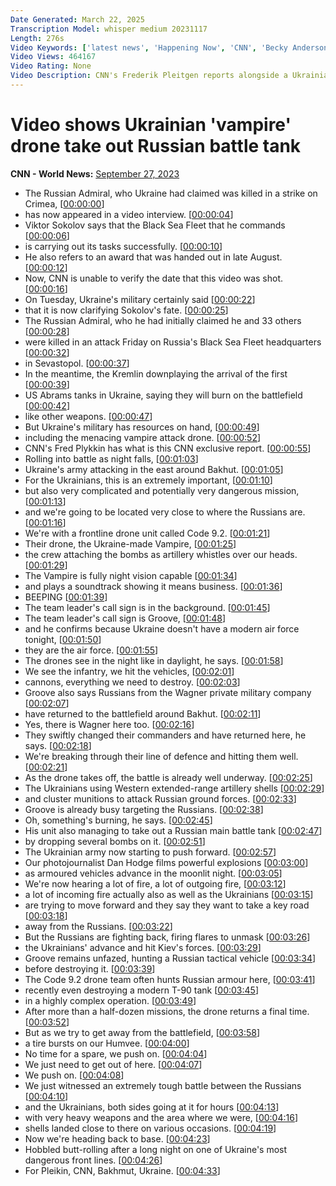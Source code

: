 ```yaml
---
Date Generated: March 22, 2025
Transcription Model: whisper medium 20231117
Length: 276s
Video Keywords: ['latest news', 'Happening Now', 'CNN', 'Becky Anderson', 'Connect The World', 'Fred Pleitgen', 'Ukraine Drone', 'Vampire Drone', 'Code 9.2', 'Russia Ukraine War', "Putin's War", 'Vladimir Putin', 'Volodymyr Zelensky', 'Ukraine Drone Unit', 'Ukraine Military', 'Ukraine Troops', 'Russia Military', 'Russia Tanks', 'Wagner Group', 'Bakhmut', 'East Ukraine', 'Ukraine Battle', 'Cluster Munitions']
Video Views: 464167
Video Rating: None
Video Description: CNN's Frederik Pleitgen reports alongside a Ukrainian drone unit push south of Bakhmut during an intense battle with Russian forces. #CNN #News
---
```


# Video shows Ukrainian 'vampire' drone take out Russian battle tank
**CNN - World News:** [September 27, 2023](https://www.youtube.com/watch?v=DINDwB4AJ3A)
*  The Russian Admiral, who Ukraine had claimed was killed in a strike on Crimea, [[00:00:00](https://www.youtube.com/watch?v=DINDwB4AJ3A&t=0.0s)]
*  has now appeared in a video interview. [[00:00:04](https://www.youtube.com/watch?v=DINDwB4AJ3A&t=4.32s)]
*  Viktor Sokolov says that the Black Sea Fleet that he commands [[00:00:06](https://www.youtube.com/watch?v=DINDwB4AJ3A&t=6.88s)]
*  is carrying out its tasks successfully. [[00:00:10](https://www.youtube.com/watch?v=DINDwB4AJ3A&t=10.24s)]
*  He also refers to an award that was handed out in late August. [[00:00:12](https://www.youtube.com/watch?v=DINDwB4AJ3A&t=12.76s)]
*  Now, CNN is unable to verify the date that this video was shot. [[00:00:16](https://www.youtube.com/watch?v=DINDwB4AJ3A&t=16.56s)]
*  On Tuesday, Ukraine's military certainly said [[00:00:22](https://www.youtube.com/watch?v=DINDwB4AJ3A&t=22.240000000000002s)]
*  that it is now clarifying Sokolov's fate. [[00:00:25](https://www.youtube.com/watch?v=DINDwB4AJ3A&t=25.240000000000002s)]
*  The Russian Admiral, who he had initially claimed he and 33 others [[00:00:28](https://www.youtube.com/watch?v=DINDwB4AJ3A&t=28.599999999999998s)]
*  were killed in an attack Friday on Russia's Black Sea Fleet headquarters [[00:00:32](https://www.youtube.com/watch?v=DINDwB4AJ3A&t=32.0s)]
*  in Sevastopol. [[00:00:37](https://www.youtube.com/watch?v=DINDwB4AJ3A&t=37.2s)]
*  In the meantime, the Kremlin downplaying the arrival of the first [[00:00:39](https://www.youtube.com/watch?v=DINDwB4AJ3A&t=39.44s)]
*  US Abrams tanks in Ukraine, saying they will burn on the battlefield [[00:00:42](https://www.youtube.com/watch?v=DINDwB4AJ3A&t=42.6s)]
*  like other weapons. [[00:00:47](https://www.youtube.com/watch?v=DINDwB4AJ3A&t=47.4s)]
*  But Ukraine's military has resources on hand, [[00:00:49](https://www.youtube.com/watch?v=DINDwB4AJ3A&t=49.36s)]
*  including the menacing vampire attack drone. [[00:00:52](https://www.youtube.com/watch?v=DINDwB4AJ3A&t=52.239999999999995s)]
*  CNN's Fred Plykkin has what is this CNN exclusive report. [[00:00:55](https://www.youtube.com/watch?v=DINDwB4AJ3A&t=55.4s)]
*  Rolling into battle as night falls, [[00:01:03](https://www.youtube.com/watch?v=DINDwB4AJ3A&t=63.72s)]
*  Ukraine's army attacking in the east around Bakhut. [[00:01:05](https://www.youtube.com/watch?v=DINDwB4AJ3A&t=65.84s)]
*  For the Ukrainians, this is an extremely important, [[00:01:10](https://www.youtube.com/watch?v=DINDwB4AJ3A&t=70.52s)]
*  but also very complicated and potentially very dangerous mission, [[00:01:13](https://www.youtube.com/watch?v=DINDwB4AJ3A&t=73.2s)]
*  and we're going to be located very close to where the Russians are. [[00:01:16](https://www.youtube.com/watch?v=DINDwB4AJ3A&t=76.64s)]
*  We're with a frontline drone unit called Code 9.2. [[00:01:21](https://www.youtube.com/watch?v=DINDwB4AJ3A&t=81.04s)]
*  Their drone, the Ukraine-made Vampire, [[00:01:25](https://www.youtube.com/watch?v=DINDwB4AJ3A&t=85.72s)]
*  the crew attaching the bombs as artillery whistles over our heads. [[00:01:29](https://www.youtube.com/watch?v=DINDwB4AJ3A&t=89.0s)]
*  The Vampire is fully night vision capable [[00:01:34](https://www.youtube.com/watch?v=DINDwB4AJ3A&t=94.0s)]
*  and plays a soundtrack showing it means business. [[00:01:36](https://www.youtube.com/watch?v=DINDwB4AJ3A&t=96.76s)]
*  BEEPING [[00:01:39](https://www.youtube.com/watch?v=DINDwB4AJ3A&t=99.96000000000001s)]
*  The team leader's call sign is in the background. [[00:01:45](https://www.youtube.com/watch?v=DINDwB4AJ3A&t=105.64000000000001s)]
*  The team leader's call sign is Groove, [[00:01:48](https://www.youtube.com/watch?v=DINDwB4AJ3A&t=108.56s)]
*  and he confirms because Ukraine doesn't have a modern air force tonight, [[00:01:50](https://www.youtube.com/watch?v=DINDwB4AJ3A&t=110.8s)]
*  they are the air force. [[00:01:55](https://www.youtube.com/watch?v=DINDwB4AJ3A&t=115.52s)]
*  The drones see in the night like in daylight, he says. [[00:01:58](https://www.youtube.com/watch?v=DINDwB4AJ3A&t=118.88s)]
*  We see the infantry, we hit the vehicles, [[00:02:01](https://www.youtube.com/watch?v=DINDwB4AJ3A&t=121.56s)]
*  cannons, everything we need to destroy. [[00:02:03](https://www.youtube.com/watch?v=DINDwB4AJ3A&t=123.96000000000001s)]
*  Groove also says Russians from the Wagner private military company [[00:02:07](https://www.youtube.com/watch?v=DINDwB4AJ3A&t=127.16s)]
*  have returned to the battlefield around Bakhut. [[00:02:11](https://www.youtube.com/watch?v=DINDwB4AJ3A&t=131.08s)]
*  Yes, there is Wagner here too. [[00:02:16](https://www.youtube.com/watch?v=DINDwB4AJ3A&t=136.32s)]
*  They swiftly changed their commanders and have returned here, he says. [[00:02:18](https://www.youtube.com/watch?v=DINDwB4AJ3A&t=138.08s)]
*  We're breaking through their line of defence and hitting them well. [[00:02:21](https://www.youtube.com/watch?v=DINDwB4AJ3A&t=141.20000000000002s)]
*  As the drone takes off, the battle is already well underway. [[00:02:25](https://www.youtube.com/watch?v=DINDwB4AJ3A&t=145.4s)]
*  The Ukrainians using Western extended-range artillery shells [[00:02:29](https://www.youtube.com/watch?v=DINDwB4AJ3A&t=149.60000000000002s)]
*  and cluster munitions to attack Russian ground forces. [[00:02:33](https://www.youtube.com/watch?v=DINDwB4AJ3A&t=153.92000000000002s)]
*  Groove is already busy targeting the Russians. [[00:02:38](https://www.youtube.com/watch?v=DINDwB4AJ3A&t=158.96s)]
*  Oh, something's burning, he says. [[00:02:45](https://www.youtube.com/watch?v=DINDwB4AJ3A&t=165.48000000000002s)]
*  His unit also managing to take out a Russian main battle tank [[00:02:47](https://www.youtube.com/watch?v=DINDwB4AJ3A&t=167.72s)]
*  by dropping several bombs on it. [[00:02:51](https://www.youtube.com/watch?v=DINDwB4AJ3A&t=171.44s)]
*  The Ukrainian army now starting to push forward. [[00:02:57](https://www.youtube.com/watch?v=DINDwB4AJ3A&t=177.8s)]
*  Our photojournalist Dan Hodge films powerful explosions [[00:03:00](https://www.youtube.com/watch?v=DINDwB4AJ3A&t=180.36s)]
*  as armoured vehicles advance in the moonlit night. [[00:03:05](https://www.youtube.com/watch?v=DINDwB4AJ3A&t=185.92s)]
*  We're now hearing a lot of fire, a lot of outgoing fire, [[00:03:12](https://www.youtube.com/watch?v=DINDwB4AJ3A&t=192.64s)]
*  a lot of incoming fire actually also as well as the Ukrainians [[00:03:15](https://www.youtube.com/watch?v=DINDwB4AJ3A&t=195.64s)]
*  are trying to move forward and they say they want to take a key road [[00:03:18](https://www.youtube.com/watch?v=DINDwB4AJ3A&t=198.32s)]
*  away from the Russians. [[00:03:22](https://www.youtube.com/watch?v=DINDwB4AJ3A&t=202.0s)]
*  But the Russians are fighting back, firing flares to unmask [[00:03:26](https://www.youtube.com/watch?v=DINDwB4AJ3A&t=206.2s)]
*  the Ukrainians' advance and hit Kiev's forces. [[00:03:29](https://www.youtube.com/watch?v=DINDwB4AJ3A&t=209.72s)]
*  Groove remains unfazed, hunting a Russian tactical vehicle [[00:03:34](https://www.youtube.com/watch?v=DINDwB4AJ3A&t=214.79999999999998s)]
*  before destroying it. [[00:03:39](https://www.youtube.com/watch?v=DINDwB4AJ3A&t=219.72s)]
*  The Code 9.2 drone team often hunts Russian armour here, [[00:03:41](https://www.youtube.com/watch?v=DINDwB4AJ3A&t=221.72s)]
*  recently even destroying a modern T-90 tank [[00:03:45](https://www.youtube.com/watch?v=DINDwB4AJ3A&t=225.68s)]
*  in a highly complex operation. [[00:03:49](https://www.youtube.com/watch?v=DINDwB4AJ3A&t=229.07999999999998s)]
*  After more than a half-dozen missions, the drone returns a final time. [[00:03:52](https://www.youtube.com/watch?v=DINDwB4AJ3A&t=232.84s)]
*  But as we try to get away from the battlefield, [[00:03:58](https://www.youtube.com/watch?v=DINDwB4AJ3A&t=238.88s)]
*  a tire bursts on our Humvee. [[00:04:00](https://www.youtube.com/watch?v=DINDwB4AJ3A&t=240.88s)]
*  No time for a spare, we push on. [[00:04:04](https://www.youtube.com/watch?v=DINDwB4AJ3A&t=244.0s)]
*  We just need to get out of here. [[00:04:07](https://www.youtube.com/watch?v=DINDwB4AJ3A&t=247.2s)]
*  We push on. [[00:04:08](https://www.youtube.com/watch?v=DINDwB4AJ3A&t=248.92s)]
*  We just witnessed an extremely tough battle between the Russians [[00:04:10](https://www.youtube.com/watch?v=DINDwB4AJ3A&t=250.92s)]
*  and the Ukrainians, both sides going at it for hours [[00:04:13](https://www.youtube.com/watch?v=DINDwB4AJ3A&t=253.92s)]
*  with very heavy weapons and the area where we were, [[00:04:16](https://www.youtube.com/watch?v=DINDwB4AJ3A&t=256.91999999999996s)]
*  shells landed close to there on various occasions. [[00:04:19](https://www.youtube.com/watch?v=DINDwB4AJ3A&t=259.91999999999996s)]
*  Now we're heading back to base. [[00:04:23](https://www.youtube.com/watch?v=DINDwB4AJ3A&t=263.91999999999996s)]
*  Hobbled butt-rolling after a long night on one of Ukraine's most dangerous front lines. [[00:04:26](https://www.youtube.com/watch?v=DINDwB4AJ3A&t=266.91999999999996s)]
*  For Pleikin, CNN, Bakhmut, Ukraine. [[00:04:33](https://www.youtube.com/watch?v=DINDwB4AJ3A&t=273.91999999999996s)]
